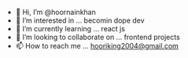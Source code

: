 - 👋 Hi, I’m @hoornainkhan
- 👀 I’m interested in ... becomin dope dev
- 🌱 I’m currently learning ... react js
- 💞️ I’m looking to collaborate on ... frontend projects
- 📫 How to reach me ... hooriking2004@gmail.com

<!---
hoornainkhan/hoornainkhan is a ✨ special ✨ repository because its `README.md` (this file) appears on your GitHub profile.
You can click the Preview link to take a look at your changes.
--->
